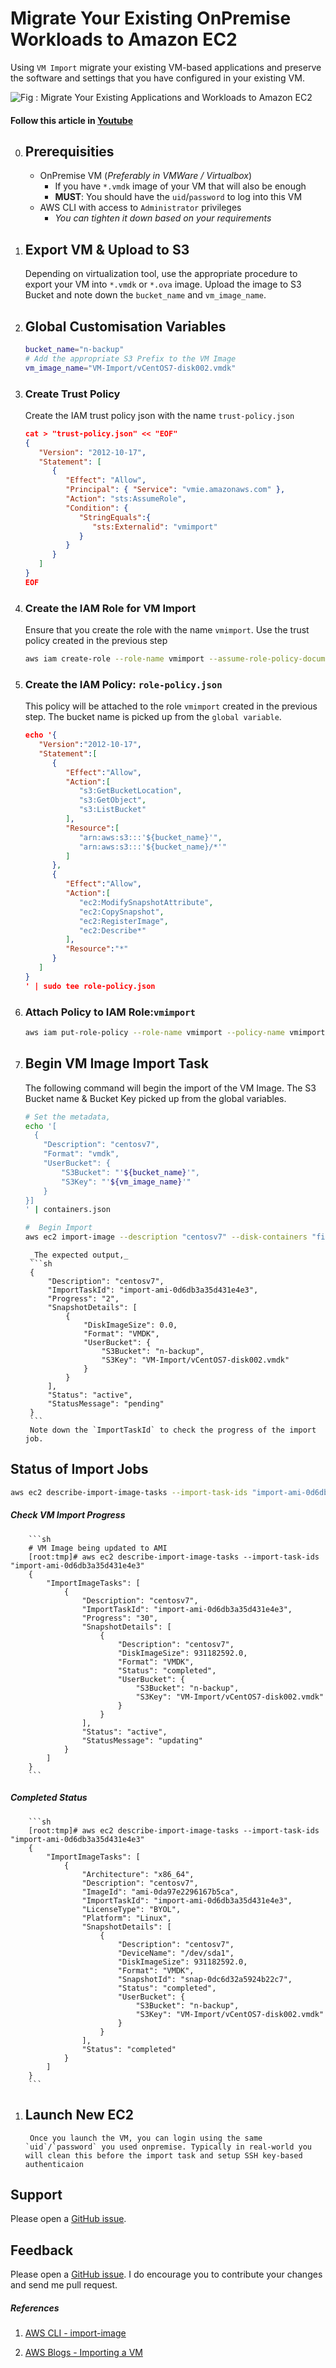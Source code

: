 # Migrate Your Existing OnPremise Workloads to Amazon EC2
Using `VM Import` migrate your existing VM-based applications and preserve the software and settings that you have configured in your existing VM.

![Fig : Migrate Your Existing Applications and Workloads to Amazon EC2](https://raw.githubusercontent.com/miztiik/server-migration-onprem-to-aws/master/images/miztiik-server-migration-onprem-to-aws.png)

#### Follow this article in [Youtube](https://youtu.be/UYaV-VfnbT8)

0. ## Prerequisities
    - OnPremise VM (_Preferably in VMWare / Virtualbox_)
        - If you have `*.vmdk` image of your VM that will also be enough
        - **MUST**: You should have the `uid`/`password` to log into this VM
    - AWS CLI with access to `Administrator` privileges
        - _You can tighten it down based on your requirements_

1. ## Export VM & Upload to S3
    Depending on virtualization tool, use the appropriate procedure to export your VM into `*.vmdk` or `*.ova` image. Upload the image to S3 Bucket and note down the `bucket_name` and `vm_image_name`.

1. ## Global Customisation Variables
    ```sh
    bucket_name="n-backup"
    # Add the appropriate S3 Prefix to the VM Image
    vm_image_name="VM-Import/vCentOS7-disk002.vmdk"
    ```

1. ### Create Trust Policy
    Create the IAM trust policy json with the name `trust-policy.json`
    ```json
    cat > "trust-policy.json" << "EOF"
    {
       "Version": "2012-10-17",
       "Statement": [
          {
             "Effect": "Allow",
             "Principal": { "Service": "vmie.amazonaws.com" },
             "Action": "sts:AssumeRole",
             "Condition": {
                "StringEquals":{
                   "sts:Externalid": "vmimport"
                }
             }
          }
       ]
    }
    EOF
    ```
1. ### Create the IAM Role for VM Import
    Ensure that you create the role with the name `vmimport`. Use the trust policy created in the previous step
    ```sh
    aws iam create-role --role-name vmimport --assume-role-policy-document "file://trust-policy.json"
    ```

1. ### Create the IAM Policy: `role-policy.json`
    This policy will be attached to the role `vmimport` created in the previous step. The bucket name is picked up from the `global variable`.
    ```json
    echo '{
       "Version":"2012-10-17",
       "Statement":[
          {
             "Effect":"Allow",
             "Action":[
                "s3:GetBucketLocation",
                "s3:GetObject",
                "s3:ListBucket" 
             ],
             "Resource":[
                "arn:aws:s3:::'${bucket_name}'",
                "arn:aws:s3:::'${bucket_name}/*'"
             ]
          },
          {
             "Effect":"Allow",
             "Action":[
                "ec2:ModifySnapshotAttribute",
                "ec2:CopySnapshot",
                "ec2:RegisterImage",
                "ec2:Describe*"
             ],
             "Resource":"*"
          }
       ]
    }
    ' | sudo tee role-policy.json
    ```

1. ### Attach Policy to IAM Role:`vmimport`
    ```sh
    aws iam put-role-policy --role-name vmimport --policy-name vmimport --policy-document "file://role-policy.json"
    ```

1. ## Begin VM Image Import Task
    The following command will begin the import of the VM Image. The S3 Bucket name & Bucket Key picked up from the global variables.
    ```sh
    # Set the metadata, 
    echo '[
      {
        "Description": "centosv7",
        "Format": "vmdk",
        "UserBucket": {
            "S3Bucket": "'${bucket_name}'",
            "S3Key": "'${vm_image_name}'"
        }
    }]
    ' | containers.json

    #  Begin Import
    aws ec2 import-image --description "centosv7" --disk-containers "file://containers.json"
    ```
        _The expected output,_
        ```sh
        {
            "Description": "centosv7",
            "ImportTaskId": "import-ami-0d6db3a35d431e4e3",
            "Progress": "2",
            "SnapshotDetails": [
                {
                    "DiskImageSize": 0.0,
                    "Format": "VMDK",
                    "UserBucket": {
                        "S3Bucket": "n-backup",
                        "S3Key": "VM-Import/vCentOS7-disk002.vmdk"
                    }
                }
            ],
            "Status": "active",
            "StatusMessage": "pending"
        }
        ```
        Note down the `ImportTaskId` to check the progress of the import job.

## Status of Import Jobs
```sh
aws ec2 describe-import-image-tasks --import-task-ids "import-ami-0d6db3a35d431e4e3"
```
##### Check VM Import Progress
        ```sh
        # VM Image being updated to AMI
        [root:tmp]# aws ec2 describe-import-image-tasks --import-task-ids "import-ami-0d6db3a35d431e4e3"
        {
            "ImportImageTasks": [
                {
                    "Description": "centosv7",
                    "ImportTaskId": "import-ami-0d6db3a35d431e4e3",
                    "Progress": "30",
                    "SnapshotDetails": [
                        {
                            "Description": "centosv7",
                            "DiskImageSize": 931182592.0,
                            "Format": "VMDK",
                            "Status": "completed",
                            "UserBucket": {
                                "S3Bucket": "n-backup",
                                "S3Key": "VM-Import/vCentOS7-disk002.vmdk"
                            }
                        }
                    ],
                    "Status": "active",
                    "StatusMessage": "updating"
                }
            ]
        }
        ```
##### Completed Status
        ```sh
        [root:tmp]# aws ec2 describe-import-image-tasks --import-task-ids "import-ami-0d6db3a35d431e4e3"
        {
            "ImportImageTasks": [
                {
                    "Architecture": "x86_64",
                    "Description": "centosv7",
                    "ImageId": "ami-0da97e2296167b5ca",
                    "ImportTaskId": "import-ami-0d6db3a35d431e4e3",
                    "LicenseType": "BYOL",
                    "Platform": "Linux",
                    "SnapshotDetails": [
                        {
                            "Description": "centosv7",
                            "DeviceName": "/dev/sda1",
                            "DiskImageSize": 931182592.0,
                            "Format": "VMDK",
                            "SnapshotId": "snap-0dc6d32a5924b22c7",
                            "Status": "completed",
                            "UserBucket": {
                                "S3Bucket": "n-backup",
                                "S3Key": "VM-Import/vCentOS7-disk002.vmdk"
                            }
                        }
                    ],
                    "Status": "completed"
                }
            ]
        }
        ```
1. ## Launch New EC2
        Once you launch the VM, you can login using the same `uid`/`password` you used onpremise. Typically in real-world you will clean this before the import task and setup SSH key-based authenticaion


## Support
Please open a [GitHub issue](https://github.com/miztiik/server-migration-onprem-to-aws/issues/new).

## Feedback
Please open a [GitHub issue](https://github.com/miztiik/server-migration-onprem-to-aws/issues/new). I do encourage you to contribute your changes and send me pull request.

##### References
1. [AWS CLI - import-image](https://docs.aws.amazon.com/cli/latest/reference/ec2/import-image.html)

1. [AWS Blogs - Importing a VM](https://docs.aws.amazon.com/vm-import/latest/userguide/vmimport-image-import.html#import-vm)
